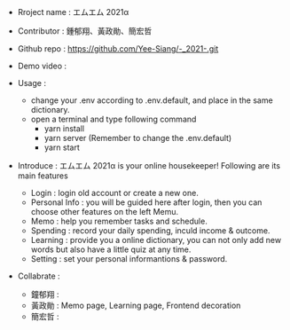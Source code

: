 - Rroject name : エムエム 2021α

- Contributor : 鍾郁翔、黃政勛、簡宏哲

- Github repo : https://github.com/Yee-Siang/-_2021-.git 

- Demo video : 

- Usage :
    - change your .env according to .env.default, and place in the same dictionary.
    - open a terminal and type following command
        - yarn install
        - yarn server (Remember to change the .env.default)
        - yarn start

- Introduce : エムエム 2021α is your online housekeeper! Following are its main features
    - Login : login old account or create a new one.
    - Personal Info : you will be guided here after login, then you can choose other features on the left Memu.
    - Memo : help you remember tasks and schedule.
    - Spending : record your daily spending, inculd income & outcome.
    - Learning : provide you a online dictionary, you can not only add new words but also have a little quiz at any time.
    - Setting : set your personal informantions & password.

- Collabrate :
    - 鐘郁翔 :
    - 黃政勛 : Memo page, Learning page, Frontend decoration
    - 簡宏哲 : 
